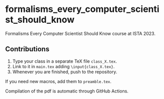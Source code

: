# formalisms_every_computer_scientist_should_know

Formalisms Every Computer Scientist Should Know course at ISTA 2023.

## Contributions

1. Type your class in a separate TeX file `class_X.tex`.
2. Link to it in `main.tex` adding `\input{class_X.tex}`.
3. Whenever you are finished, push to the repository.

If you need new macros, add them to `preamble.tex`.

Compilation of the pdf is automatic through GitHub Actions.
